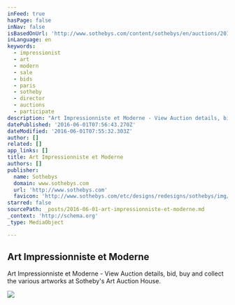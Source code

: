 ```yaml
---
inFeed: true
hasPage: false
inNav: false
isBasedOnUrl: 'http://www.sothebys.com/content/sothebys/en/auctions/2016/art-impressionniste-et-moderne-pf1606.html'
inLanguage: en
keywords:
  - impressionist
  - art
  - modern
  - sale
  - bids
  - paris
  - sotheby
  - director
  - auctions
  - participate
description: "Art Impressionniste et Moderne - View Auction details, bid, buy and collect the various artworks at Sotheby's Art Auction House."
datePublished: '2016-06-01T07:56:43.270Z'
dateModified: '2016-06-01T07:55:32.303Z'
author: []
related: []
app_links: []
title: Art Impressionniste et Moderne
authors: []
publisher:
  name: Sothebys
  domain: www.sothebys.com
  url: 'http://www.sothebys.com'
  favicon: 'http://www.sothebys.com/etc/designs/redesigns/sothebys/img/icons/favicon.ico'
starred: false
sourcePath: _posts/2016-06-01-art-impressionniste-et-moderne.md
_context: 'http://schema.org'
_type: MediaObject

---
```

<article style=""><h1>Art Impressionniste et Moderne</h1><p>Art Impressionniste et Moderne - View Auction details, bid, buy and collect the various artworks at Sotheby's Art Auction House.</p><img src="http://www.sothebys.com/content/dam/stb/lots/PF1/PF1606/144PF1606_8ZFSX_1.jpg.webrend.1280.1280.jpeg" /></article>